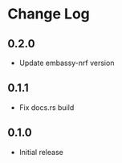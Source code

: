# Change Log

## 0.2.0

- Update embassy-nrf version

## 0.1.1

- Fix docs.rs build

## 0.1.0

- Initial release
